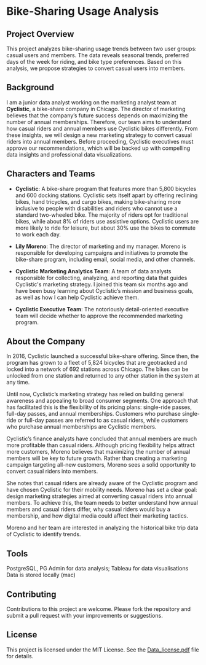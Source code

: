 # Bike-Sharing Usage Analysis

## Project Overview
This project analyzes bike-sharing usage trends between two user groups: casual users and members. The data reveals seasonal trends, preferred days of the week for riding, and bike type preferences. Based on this analysis, we propose strategies to convert casual users into members.

## Background
I am a junior data analyst working on the marketing analyst team at **Cyclistic**, a bike-share company in Chicago. The director of marketing believes that the company’s future success depends on maximizing the number of annual memberships. Therefore, our team aims to understand how casual riders and annual members use Cyclistic bikes differently. From these insights, we will design a new marketing strategy to convert casual riders into annual members. Before proceeding, Cyclistic executives must approve our recommendations, which will be backed up with compelling data insights and professional data visualizations.

## Characters and Teams
- **Cyclistic**: A bike-share program that features more than 5,800 bicycles and 600 docking stations. Cyclistic sets itself apart by offering reclining bikes, hand tricycles, and cargo bikes, making bike-sharing more inclusive to people with disabilities and riders who cannot use a standard two-wheeled bike. The majority of riders opt for traditional bikes, while about 8% of riders use assistive options. Cyclistic users are more likely to ride for leisure, but about 30% use the bikes to commute to work each day.

- **Lily Moreno**: The director of marketing and my manager. Moreno is responsible for developing campaigns and initiatives to promote the bike-share program, including email, social media, and other channels.

- **Cyclistic Marketing Analytics Team**: A team of data analysts responsible for collecting, analyzing, and reporting data that guides Cyclistic's marketing strategy. I joined this team six months ago and have been busy learning about Cyclistic’s mission and business goals, as well as how I can help Cyclistic achieve them.

- **Cyclistic Executive Team**: The notoriously detail-oriented executive team will decide whether to approve the recommended marketing program.

## About the Company
In 2016, Cyclistic launched a successful bike-share offering. Since then, the program has grown to a fleet of 5,824 bicycles that are geotracked and locked into a network of 692 stations across Chicago. The bikes can be unlocked from one station and returned to any other station in the system at any time.

Until now, Cyclistic’s marketing strategy has relied on building general awareness and appealing to broad consumer segments. One approach that has facilitated this is the flexibility of its pricing plans: single-ride passes, full-day passes, and annual memberships. Customers who purchase single-ride or full-day passes are referred to as casual riders, while customers who purchase annual memberships are Cyclistic members.

Cyclistic’s finance analysts have concluded that annual members are much more profitable than casual riders. Although pricing flexibility helps attract more customers, Moreno believes that maximizing the number of annual members will be key to future growth. Rather than creating a marketing campaign targeting all-new customers, Moreno sees a solid opportunity to convert casual riders into members. 

She notes that casual riders are already aware of the Cyclistic program and have chosen Cyclistic for their mobility needs. Moreno has set a clear goal: design marketing strategies aimed at converting casual riders into annual members. To achieve this, the team needs to better understand how annual members and casual riders differ, why casual riders would buy a membership, and how digital media could affect their marketing tactics. 

Moreno and her team are interested in analyzing the historical bike trip data of Cyclistic to identify trends.

## Tools

PostgreSQL, PG Admin for data analysis; Tableau for data visualisations
Data is stored locally (mac)


## Contributing
Contributions to this project are welcome. Please fork the repository and submit a pull request with your improvements or suggestions.

## License
This project is licensed under the MIT License. See the [Data_license.pdf](https://github.com/user-attachments/files/17384961/Data_license.pdf)
file for details.
